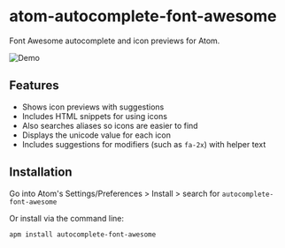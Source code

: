 # atom-autocomplete-font-awesome

Font Awesome autocomplete and icon previews for Atom.

![Demo](https://cloud.githubusercontent.com/assets/1245573/25317343/213b610a-2845-11e7-9e28-f4c1dc54e118.gif)

## Features

- Shows icon previews with suggestions
- Includes HTML snippets for using icons
- Also searches aliases so icons are easier to find
- Displays the unicode value for each icon
- Includes suggestions for modifiers (such as `fa-2x`) with helper text

## Installation

Go into Atom's Settings/Preferences &gt; Install &gt; search for `autocomplete-font-awesome`

Or install via the command line:

```
apm install autocomplete-font-awesome
```
